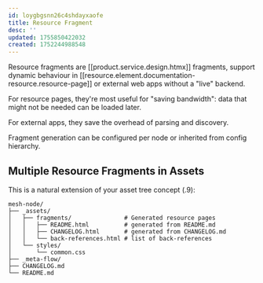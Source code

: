```yaml
---
id: loygbgsnn26c4shdayxaofe
title: Resource Fragment
desc: ''
updated: 1755850422032
created: 1752244988548
---
```


Resource fragments are [[product.service.design.htmx]] fragments, support dynamic behaviour in [[resource.element.documentation-resource.resource-page]] or external web apps without a "live" backend.

For resource pages, they're most useful for "saving bandwidth": data that might not be needed can be loaded later.

For external apps, they save the overhead of parsing and discovery.

Fragment generation can be configured per node or inherited from config hierarchy.

## **Multiple Resource Fragments in Assets**

This is a natural extension of your asset tree concept (.9):

```
mesh-node/
├── _assets/
│   ├── fragments/               # Generated resource pages
│   │   ├── README.html          # generated from README.md
│   │   ├── CHANGELOG.html       # generated from CHANGELOG.md
│   │   └── back-references.html # list of back-references
│   └── styles/
│       └── common.css
├── _meta-flow/
├── CHANGELOG.md
└── README.md
```

